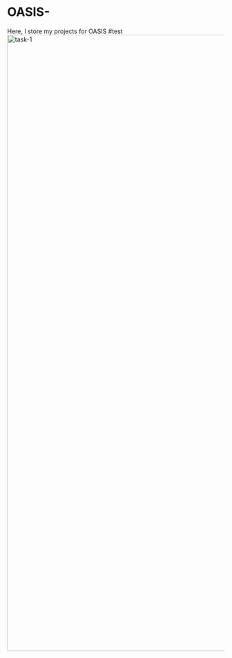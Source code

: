 # OASIS-
Here, I store my projects for OASIS
#test
<img width="1425" alt="task-1" src="https://github.com/Iswaryasanivada/OASIS-Level-2-task-1/assets/137180384/522eb82e-96b8-4f3f-a038-c1f0e0ced748">
